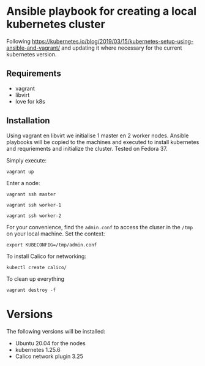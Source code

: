 # Ansible playbook for creating a local kubernetes cluster

Following https://kubernetes.io/blog/2019/03/15/kubernetes-setup-using-ansible-and-vagrant/ and updating it where necessary for the current kubernetes version.

## Requirements

* vagrant
* libvirt
* love for k8s

## Installation

Using vagrant en libvirt we initialise 1 master en 2 worker nodes. Ansible playbooks will be copied to the machines and executed to install kubernetes and requriements and initialize the cluster. Tested on Fedora 37.

Simply execute:

`vagrant up`

Enter a node:

`vagrant ssh master`

`vagrant ssh worker-1`

`vagrant ssh worker-2`

For your convenience, find the `admin.conf` to access the cluser in the `/tmp` on your local machine. Set the context:

`export KUBECONFIG=/tmp/admin.conf`

To install Calico for networking:

`kubectl create calico/`

To clean up everything

`vagrant destroy -f`


# Versions

The following versions will be installed:

* Ubuntu 20.04 for the nodes
* kubernetes 1.25.6
* Calico network plugin 3.25